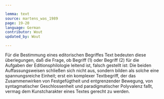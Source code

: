 ```yaml
---

lemma: text
source: martens_was_1989
page: 19-20
language: German
contributor: Wout
updated_by: Wout

---
```


Für die Bestimmung eines editorischen Begriffes Text bedeuten diese überlegungen, daß die Frage, ob Begriff (1) oder Begriff (2) für die Aufgaben der Editionsphilologie leitend ist, falsch gestellt ist: Die beiden Auffassungsweisen schließen sich nicht aus, sondern bilden als solche eine spannungsreiche Einheit; erst ein komplexer Textbegriff, der das Zusammenwirken von Festgefügtheit und entgrenzender Bewegung, von syntagmatischer Geschlossenheit und paradigmatischer Polyvalenz faßt, vermag dem Kunstcharakter eines Textes gerecht zu werden.
